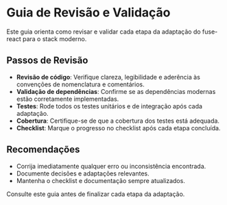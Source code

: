 # Guia de Revisão e Validação

Este guia orienta como revisar e validar cada etapa da adaptação do fuse-react para o stack moderno.

## Passos de Revisão
- **Revisão de código**: Verifique clareza, legibilidade e aderência às convenções de nomenclatura e comentários.
- **Validação de dependências**: Confirme se as dependências modernas estão corretamente implementadas.
- **Testes**: Rode todos os testes unitários e de integração após cada adaptação.
- **Cobertura**: Certifique-se de que a cobertura dos testes está adequada.
- **Checklist**: Marque o progresso no checklist após cada etapa concluída.

## Recomendações
- Corrija imediatamente qualquer erro ou inconsistência encontrada.
- Documente decisões e adaptações relevantes.
- Mantenha o checklist e documentação sempre atualizados.

Consulte este guia antes de finalizar cada etapa da adaptação.
